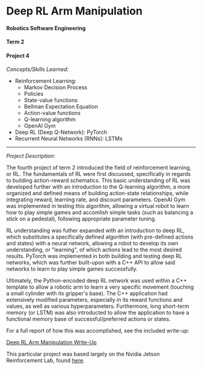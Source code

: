 # Deep RL Arm Manipulation #
#### Robotics Software Engineering ####
#### Term 2 ####
#### Project 4 ####

_Concepts/Skills Learned:_
  * Reinforcement Learning:
    * Markov Decision Process
    * Policies
    * State-value functions
    * Bellman Expectation Equation
    * Action-value functions
    * Q-learning algorithm
    * OpenAI Gym
  * Deep RL (Deep Q-Network): PyTorch
  * Recurrent Neural Networks (RNNs): LSTMs

---

_Project Description:_

The fourth project of term 2 introduced the field of reinforcement learning, or RL. The fundamentals of RL were first discussed, specifically in regards to building action-reward schematics. This basic understanding of RL was developed further with an introduction to the Q-learning algorithm, a more organized and defined means of building action-state relationships, while integrating reward, learning rate, and discount parameters. OpenAI Gym was implemented in testing this algorithm, allowing a virtual robot to learn how to play simple games and accomlish simple tasks (such as balancing a stick on a pedestal), following appropriate parameter tuning.

RL understanding was futher expanded with an introduction to deep RL, which substitutes a specifically defined algorithm (with pre-defined actions and states) with a neural network, allowing a robot to develop its own understanding, or "learning", of which actions lead to the most desired results. PyTorch was implemented in both building and testing deep RL networks, which was further built-upon with a C++ API to allow said networks to learn to play simple games successfully.

Ultimately, the Python-encoded deep RL network was used within a C++ template to allow a robotic arm to learn a very specific movement (touching a small cylinder with its gripper's base). The C++ application had extensively modified parameters, especially in its reward functions and values, as well as various hyperparameters. Furthermore, long short-term memory (or LSTM) was also introducted to allow the application to have a functional memory base of successful/preferred actions or states. 
     
   For a full report of how this was accomplished, see the included write-up: 
   
   [Deep RL Arm Manipulation Write-Up](https://github.com/akompaniyets/Deep-RL-Arm-Manipulation/blob/master/Project%204%20Write-Up.pdf)
   
   This particular project was based largely on the Nvidia Jetson Reinforcement Lab, found [here](https://github.com/dusty-nv/jetson-reinforcement).
